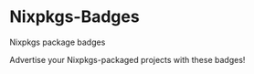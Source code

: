 # Nixpkgs-Badges
Nixpkgs package badges

Advertise your Nixpkgs-packaged projects with these badges!
